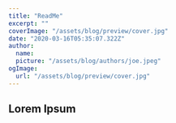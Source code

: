 ```yaml
---
title: "ReadMe"
excerpt: ""
coverImage: "/assets/blog/preview/cover.jpg"
date: "2020-03-16T05:35:07.322Z"
author:
  name:
  picture: "/assets/blog/authors/joe.jpeg"
ogImage:
  url: "/assets/blog/preview/cover.jpg"
---
```


## Lorem Ipsum
